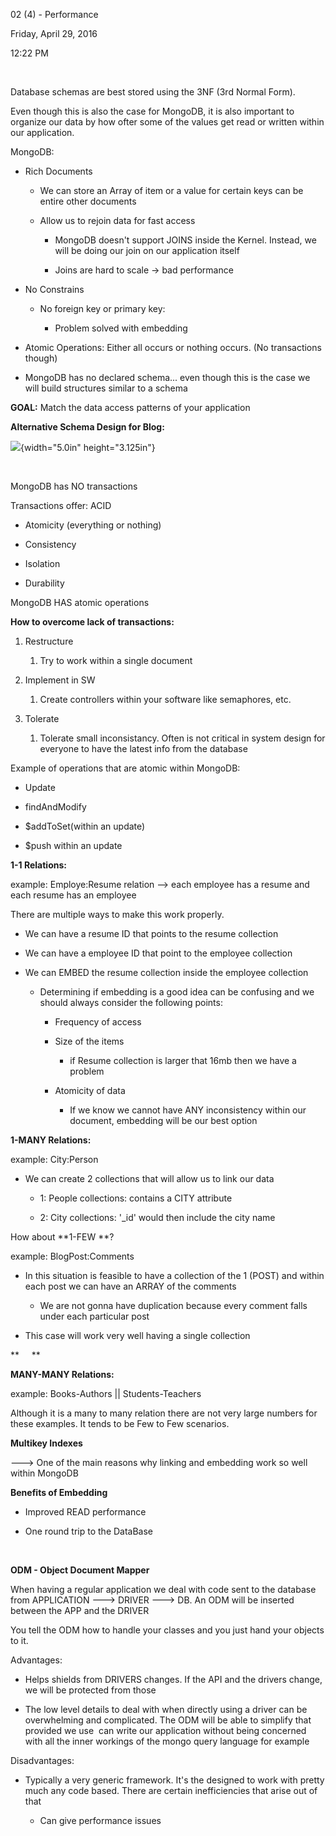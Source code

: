 02 (4) - Performance

Friday, April 29, 2016

12:22 PM

 

Database schemas are best stored using the 3NF (3rd Normal Form).

Even though this is also the case for MongoDB, it is also important to organize our data by how ofter some of the values get read or written within our application.

MongoDB:

-   Rich Documents

    -   We can store an Array of item or a value for certain keys can be entire other documents

    -   Allow us to rejoin data for fast access

        -   MongoDB doesn\'t support JOINS inside the Kernel. Instead, we will be doing our join on our application itself

        -   Joins are hard to scale -\> bad performance

-   No Constrains

    -   No foreign key or primary key:

        -   Problem solved with embedding

-   Atomic Operations: Either all occurs or nothing occurs. (No transactions though)

-   MongoDB has no declared schema... even though this is the case we will build structures similar to a schema

**GOAL:** Match the data access patterns of your application

**Alternative Schema Design for Blog:**

![](001_02_(4)_-_Performance_000.png){width="5.0in" height="3.125in"}

 

MongoDB has NO transactions

Transactions offer: ACID

-   Atomicity (everything or nothing)

-   Consistency

-   Isolation

-   Durability

MongoDB HAS atomic operations

**How to overcome lack of transactions:**

1.  Restructure

    1.  Try to work within a single document

2.  Implement in SW

    1.  Create controllers within your software like semaphores, etc.

3.  Tolerate

    1.  Tolerate small inconsistancy. Often is not critical in system design for everyone to have the latest info from the database

Example of operations that are atomic within MongoDB:

-   Update

-   findAndModify

-   \$addToSet(within an update)

-   \$push within an update

**1-1 Relations:**

example: Employe:Resume relation \--\> each employee has a resume and each resume has an employee

There are multiple ways to make this work properly.

-   We can have a resume ID that points to the resume collection

-   We can have a employee ID that point to the employee collection

-   We can EMBED the resume collection inside the employee collection

    -   Determining if embedding is a good idea can be confusing and we should always consider the following points:

        -   Frequency of access

        -   Size of the items

            -   if Resume collection is larger that 16mb then we have a problem

        -   Atomicity of data

            -   If we know we cannot have ANY inconsistency within our document, embedding will be our best option

**1-MANY Relations:**

example: City:Person

-   We can create 2 collections that will allow us to link our data

    -   1: People collections: contains a CITY attribute

    -   2: City collections: \'\_id\' would then include the city name

How about **1-FEW **?

example: BlogPost:Comments

-   In this situation is feasible to have a collection of the 1 (POST) and within each post we can have an ARRAY of the comments

    -   We are not gonna have duplication because every comment falls under each particular post

-   This case will work very well having a single collection

**     **

**MANY-MANY Relations:**

example: Books-Authors \|\| Students-Teachers

Although it is a many to many relation there are not very large numbers for these examples. It tends to be Few to Few scenarios.

**Multikey Indexes**

---\> One of the main reasons why linking and embedding work so well within MongoDB

**Benefits of Embedding**

-   Improved READ performance

-   One round trip to the DataBase

 

**ODM - Object Document Mapper**

When having a regular application we deal with code sent to the database from APPLICATION ---\> DRIVER ---\> DB. An ODM will be inserted between the APP and the DRIVER

You tell the ODM how to handle your classes and you just hand your objects to it.

Advantages:

-   Helps shields from DRIVERS changes. If the API and the drivers change, we will be protected from those

-   The low level details to deal with when directly using a driver can be overwhelming and complicated. The ODM will be able to simplify that provided we use  can write our application without being concerned with all the inner workings of the mongo query language for example

Disadvantages:

-   Typically a very generic framework. It\'s the designed to work with pretty much any code based. There are certain inefficiencies that arise out of that

    -   Can give performance issues
